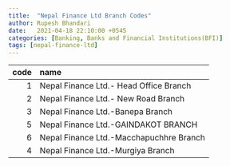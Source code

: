 ```yaml
---
title:  "Nepal Finance Ltd Branch Codes"
author: Rupesh Bhandari
date:   2021-04-18 22:10:00 +0545
categories: [Banking, Banks and Financial Institutions(BFI)]
tags: [nepal-finance-ltd]
---
```


|   code | name                                    |
|-------:|:----------------------------------------|
|      1 | Nepal Finance Ltd.- Head Office Branch  |
|      2 | Nepal Finance Ltd.- New Road Branch     |
|      3 | Nepal Finance Ltd.-Banepa Branch        |
|      5 | Nepal Finance Ltd.-GAINDAKOT BRANCH     |
|      6 | Nepal Finance Ltd.-Macchapuchhre Branch |
|      4 | Nepal Finance Ltd.-Murgiya Branch       |